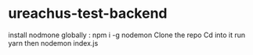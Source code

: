 # ureachus-test-backend

install nodmone globally : npm i -g nodemon
Clone the repo 
Cd into it 
run yarn then nodemon index.js
